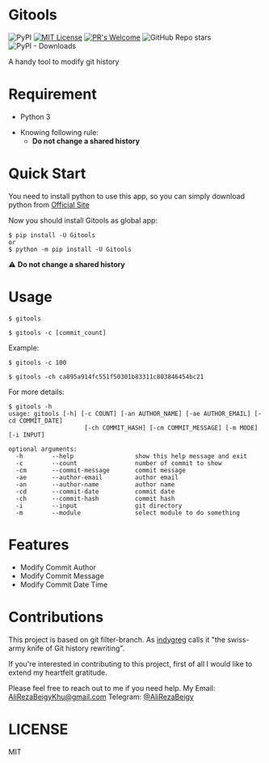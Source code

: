 # Gitools

![PyPI](https://img.shields.io/pypi/v/Gitools?style=for-the-badge)
[![MIT License](https://img.shields.io/badge/License-MIT-yellow.svg?style=for-the-badge)](https://github.com/AliRezaBeigy/Gitools/blob/master/LICENSE)
[![PR's Welcome](https://img.shields.io/badge/PRs-welcome-brightgreen.svg?style=for-the-badge)](http://makeapullrequest.com)
![GitHub Repo stars](https://img.shields.io/github/stars/AliRezaBeigy/Gitools?style=for-the-badge)
![PyPI - Downloads](https://img.shields.io/pypi/dm/gitools?style=for-the-badge)

A handy tool to modify git history

# Requirement

- Python 3

* Knowing following rule:
  - **Do not change a shared history**

# Quick Start

You need to install python to use this app, so you can simply download python from [Official Site](https://www.python.org/downloads)

Now you should install Gitools as global app:

```shell
$ pip install -U Gitools
or
$ python -m pip install -U Gitools
```

:warning: **Do not change a shared history**

# Usage

```shell
$ gitools

$ gitools -c [commit_count]
```

Example:

```shell
$ gitools -c 100

$ gitools -ch ca895a914fc551f50301b83311c803846454bc21
```

For more details:

```shell
$ gitools -h
usage: gitools [-h] [-c COUNT] [-an AUTHOR_NAME] [-ae AUTHOR_EMAIL] [-cd COMMIT_DATE]
                     [-ch COMMIT_HASH] [-cm COMMIT_MESSAGE] [-m MODE] [-i INPUT]

optional arguments:
  -h        --help                 show this help message and exit
  -c        --count                number of commit to show
  -cm       --commit-message       commit message
  -ae       --author-email         author email
  -an       --author-name          author name
  -cd       --commit-date          commit date
  -ch       --commit-hash          commit hash
  -i        --input                git directory
  -m        --module               select module to do something
```

# Features

- Modify Commit Author
- Modify Commit Message
- Modify Commit Date Time

# Contributions

This project is based on git filter-branch. As [indygreg](https://twitter.com/indygreg) calls it "the swiss-army knife of Git history rewriting".

If you're interested in contributing to this project, first of all I would like to extend my heartfelt gratitude.

Please feel free to reach out to me if you need help. My Email: AliRezaBeigyKhu@gmail.com
Telegram: [@AliRezaBeigy](https://t.me/AliRezaBeigyKhu)

# LICENSE

MIT
